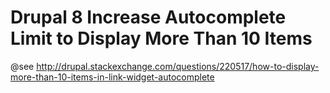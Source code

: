 # Drupal 8 Increase Autocomplete Limit to Display More Than 10 Items
@see http://drupal.stackexchange.com/questions/220517/how-to-display-more-than-10-items-in-link-widget-autocomplete
